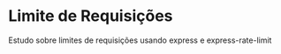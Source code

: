 <h1>Limite de Requisições</h1>
Estudo sobre limites de requisições usando express e express-rate-limit 